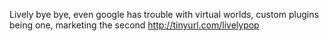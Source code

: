 Lively bye bye,  even google has trouble with virtual worlds, custom plugins being one, marketing the second http://tinyurl.com/livelypop